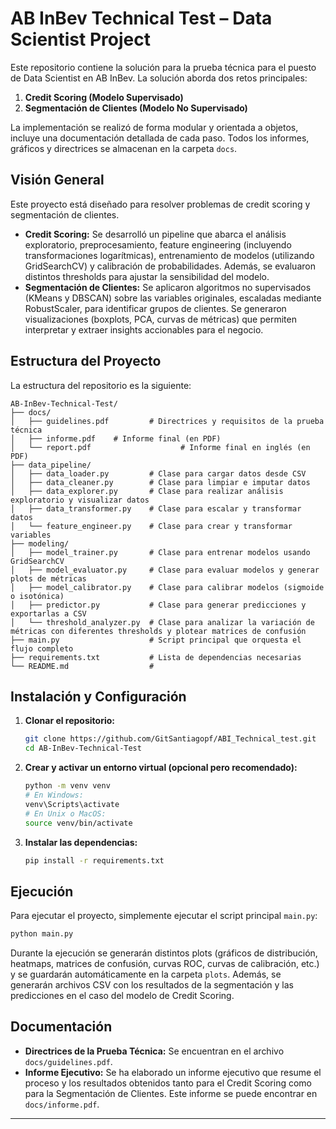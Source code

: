 # AB InBev Technical Test – Data Scientist Project

Este repositorio contiene la solución para la prueba técnica para el puesto de Data Scientist en AB InBev. La solución aborda dos retos principales:
1. **Credit Scoring (Modelo Supervisado)**
2. **Segmentación de Clientes (Modelo No Supervisado)**

La implementación se realizó de forma modular y orientada a objetos, incluye una documentación detallada de cada paso. Todos los informes, gráficos y directrices se almacenan en la carpeta `docs`.

## Visión General

Este proyecto está diseñado para resolver problemas de credit scoring y segmentación de clientes.
- **Credit Scoring:** Se desarrolló un pipeline que abarca el análisis exploratorio, preprocesamiento, feature engineering (incluyendo transformaciones logarítmicas), entrenamiento de modelos (utilizando GridSearchCV) y calibración de probabilidades. Además, se evaluaron distintos thresholds para ajustar la sensibilidad del modelo.
- **Segmentación de Clientes:** Se aplicaron algoritmos no supervisados (KMeans y DBSCAN) sobre las variables originales, escaladas mediante RobustScaler, para identificar grupos de clientes. Se generaron visualizaciones (boxplots, PCA, curvas de métricas) que permiten interpretar y extraer insights accionables para el negocio.

## Estructura del Proyecto

La estructura del repositorio es la siguiente:

```
AB-InBev-Technical-Test/
├── docs/
│   ├── guidelines.pdf         # Directrices y requisitos de la prueba técnica
│   ├── informe.pdf    # Informe final (en PDF)
│   └── report.pdf                    # Informe final en inglés (en PDF)
├── data_pipeline/
│   ├── data_loader.py         # Clase para cargar datos desde CSV
│   ├── data_cleaner.py        # Clase para limpiar e imputar datos
│   ├── data_explorer.py       # Clase para realizar análisis exploratorio y visualizar datos
│   ├── data_transformer.py    # Clase para escalar y transformar datos
│   └── feature_engineer.py    # Clase para crear y transformar variables
├── modeling/
│   ├── model_trainer.py       # Clase para entrenar modelos usando GridSearchCV
│   ├── model_evaluator.py     # Clase para evaluar modelos y generar plots de métricas
│   ├── model_calibrator.py    # Clase para calibrar modelos (sigmoide o isotónica)
│   ├── predictor.py           # Clase para generar predicciones y exportarlas a CSV
│   └── threshold_analyzer.py  # Clase para analizar la variación de métricas con diferentes thresholds y plotear matrices de confusión
├── main.py                    # Script principal que orquesta el flujo completo
├── requirements.txt           # Lista de dependencias necesarias
└── README.md                  #
```

## Instalación y Configuración

1. **Clonar el repositorio:**

   ```bash
   git clone https://github.com/GitSantiagopf/ABI_Technical_test.git
   cd AB-InBev-Technical-Test
   ```

2. **Crear y activar un entorno virtual (opcional pero recomendado):**

   ```bash
   python -m venv venv
   # En Windows:
   venv\Scripts\activate
   # En Unix o MacOS:
   source venv/bin/activate
   ```

3. **Instalar las dependencias:**

   ```bash
   pip install -r requirements.txt
   ```

## Ejecución

Para ejecutar el proyecto, simplemente ejecutar el script principal `main.py`:

```bash
python main.py
```

Durante la ejecución se generarán distintos plots (gráficos de distribución, heatmaps, matrices de confusión, curvas ROC, curvas de calibración, etc.) y se guardarán automáticamente en la carpeta `plots`. Además, se generarán archivos CSV con los resultados de la segmentación y las predicciones en el caso del modelo de Credit Scoring.

## Documentación

- **Directrices de la Prueba Técnica:** Se encuentran en el archivo `docs/guidelines.pdf`.
- **Informe Ejecutivo:** Se ha elaborado un informe ejecutivo que resume el proceso y los resultados obtenidos tanto para el Credit Scoring como para la Segmentación de Clientes. Este informe se puede encontrar en `docs/informe.pdf`.

---